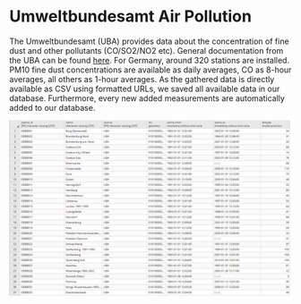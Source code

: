 # Umweltbundesamt Air Pollution

The Umweltbundesamt (UBA) provides data about the concentration of fine dust and other pollutants (CO/SO2/NO2 etc). General documentation from the UBA can be found [here](https://www.umweltbundesamt.de/daten/luftbelastung/aktuelle-luftdaten#/start?s=q64FAA==&_k=htnl59). For Germany, around 320 stations are installed. PM10 fine dust concentrations are available as daily averages, CO as 8-hour averages, all others as 1-hour averages. As the gathered data is directly available as CSV using formatted URLs, we saved all available data in our database. Furthermore, every new added measurements are automatically added to our database. 

![Table Metadata](tableMetadata.png)
